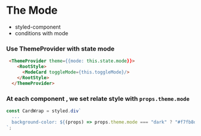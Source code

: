 # The Mode

- styled-component
- conditions with mode

### Use ThemeProvider with state mode

```html
 <ThemeProvider theme={{mode: this.state.mode}}>
    <RootStyle>
      <ModeCard toggleMode={this.toggleMode}/>
    </RootStyle>
  </ThemeProvider>
```

### At each component , we set relate style with `props.theme.mode`

```javascript
const CardWrap = styled.div`
  ...
  background-color: ${(props) => props.theme.mode === "dark" ? "#f7fb8d" : "#f7c81c"};
`;
```
